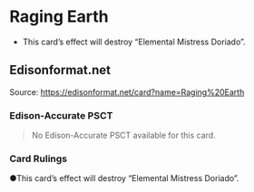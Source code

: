 # Raging Earth

*   This card’s effect will destroy “Elemental Mistress Doriado”.

## Edisonformat.net

Source: https://edisonformat.net/card?name=Raging%20Earth

### Edison-Accurate PSCT

> No Edison-Accurate PSCT available for this card.

### Card Rulings

●This card’s effect will destroy “Elemental Mistress Doriado”.
            